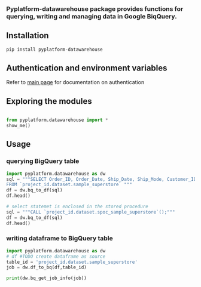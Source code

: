 ### Pyplatform-datawarehouse package provides functions for querying, writing and managing data in Google BiqQuery.

## Installation
```python
pip install pyplatform-datawarehouse
```
## Authentication and environment variables
Refer to [main page](https://github.com/mhadi813/pyplatform) for documentation on authentication

## Exploring the modules
```python

from pyplatform.datawarehouse import *
show_me()
```

## Usage
### querying BigQuery table
```python
import pyplatform.datawarehouse as dw
sql = """SELECT Order_ID, Order_Date, Ship_Date, Ship_Mode, Customer_ID, Customer_Name, Segment 
FROM `project_id.dataset.sample_superstore` """
df = dw.bq_to_df(sql)
df.head()

# select statemet is enclosed in the stored procedure
sql = """CALL `project_id.dataset.spoc_sample_superstore`();"""
df = dw.bq_to_df(sql)
df.head()

```
### writing dataframe to BigQuery table
```python
import pyplatform.datawarehouse as dw
# df #TODO create dataframe as source
table_id = 'project_id.dataset.sample_superstore'
job = dw.df_to_bq(df,table_id)

print(dw.bq_get_job_info(job))

```